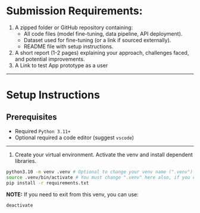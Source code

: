 # Submission Requirements:
1.  A zipped folder or GitHub repository containing:
    * All code files (model fine-tuning, data pipeline, API deployment).
    * Dataset used for fine-tuning (or a link if sourced externally).
    * README file with setup instructions.
2.  A short report (1-2 pages) explaining your approach, challenges faced, and potential improvements.
3.  A Link to test App prototype as a user
---


# Setup Instructions

## Prerequisites
*   Required `Python 3.11+`
*   Optional required a code editor (suggest `vscode`)
---

1.  Create your virtual environment. Activate the venv and install dependent libraries.
```bash
python3.10 -m venv .venv # Optional to change your venv name (".venv")
source .venv/bin/activate # You must change ".venv" here also, if you changed it previously.
pip install -r requirements.txt
```

**NOTE:** If you need to exit from this venv, you can use:
```bash
deactivate
``` 
